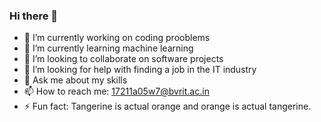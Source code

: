 ### Hi there 👋

- 🔭 I’m currently working on coding prooblems
- 🌱 I’m currently learning machine learning
- 👯 I’m looking to collaborate on software projects
- 🤔 I’m looking for help with finding a job in the IT industry
- 💬 Ask me about my skills
- 📫 How to reach me: 17211a05w7@bvrit.ac.in
- ⚡ Fun fact: Tangerine is actual orange and orange is actual tangerine.

